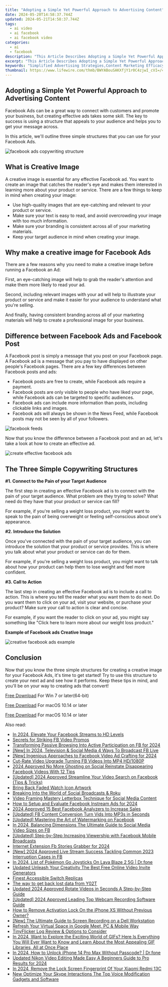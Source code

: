 ```yaml
---
title: "Adopting a Simple Yet Powerful Approach to Advertising Content"
date: 2024-05-20T14:58:37.744Z
updated: 2024-05-21T14:58:37.744Z
tags:
  - ai video
  - ai facebook
  - ai facebook video
categories:
  - ai
  - facebook
description: "This Article Describes Adopting a Simple Yet Powerful Approach to Advertising Content"
excerpt: "This Article Describes Adopting a Simple Yet Powerful Approach to Advertising Content"
keywords: "Simplified Advertising Strategies,Content Marketing Efficacy,Effective Ad Content Techniques,Powerful Ad Copy Creation,Streamlined Ad Production,Simple Ad Messaging Principles,Potent Promotional Content Tips"
thumbnail: https://www.lifewire.com/thmb/BWYABouSAKXfjY1r0C4zjwI_cVI=/400x300/filters:no_upscale():max_bytes(150000):strip_icc()/john-schnobrich-yFbyvpEGHFQ-unsplash-932cb35776654b588521bd997297760c.jpg
---
```


## Adopting a Simple Yet Powerful Approach to Advertising Content

Facebook Ads can be a great way to connect with customers and promote your business, but creating effective ads takes some skill. The key to success is using a structure that appeals to your audience and helps you to get your message across.

In this article, we'll outline three simple structures that you can use for your Facebook Ads.

![facebook ads copywriting structure](https://images.wondershare.com/filmora/article-images/2022/11/facebook-ads-copywriting-structure.jpg)

## What is Creative Image

A creative image is essential for any effective Facebook ad. You want to create an image that catches the reader's eye and makes them interested in learning more about your product or service. There are a few things to keep in mind when creating your image:

* Use high-quality images that are eye-catching and relevant to your product or service.
* Make sure your text is easy to read, and avoid overcrowding your image with too much information.
* Make sure your branding is consistent across all of your marketing materials.
* Keep your target audience in mind when creating your image.

## Why make a creative image for Facebook Ads

There are a few reasons why you need to make a creative image before running a Facebook an Ad:

First, an eye-catching image will help to grab the reader's attention and make them more likely to read your ad.

Second, including relevant images with your ad will help to illustrate your product or service and make it easier for your audience to understand what you're selling.

And finally, having consistent branding across all of your marketing materials will help to create a professional image for your business.

## Difference between Facebook Ads and Facebook Post

A Facebook post is simply a message that you post on your Facebook page. A Facebook ad is a message that you pay to have displayed on other people's Facebook pages. There are a few key differences between Facebook posts and ads:

* Facebook posts are free to create, while Facebook ads require a payment.
* Facebook posts are only visible to people who have liked your page, while Facebook ads can be targeted to specific audiences.
* Facebook ads can include more information than posts, including clickable links and images.
* Facebook ads will always be shown in the News Feed, while Facebook posts may not be seen by all of your followers.

![facebook feeds](https://images.wondershare.com/filmora/article-images/2022/11/facebook-feeds.jpg)

Now that you know the difference between a Facebook post and an ad, let's take a look at how to create an effective ad.

![create effective facebook ads](https://images.wondershare.com/filmora/article-images/2022/11/create-effective-facebook-ads.jpg)

## The Three Simple Copywriting Structures

**#1\. Connect to the Pain of your Target Audience**

The first step in creating an effective Facebook ad is to connect with the pain of your target audience. What problem are they trying to solve? What need do they have that your product or service can fill?

For example, if you're selling a weight loss product, you might want to speak to the pain of being overweight or feeling self-conscious about one's appearance.

**#2\. Introduce the Solution**

Once you've connected with the pain of your target audience, you can introduce the solution that your product or service provides. This is where you talk about what your product or service can do for them.

For example, if you're selling a weight loss product, you might want to talk about how your product can help them to lose weight and feel more confident.

**#3\. Call to Action**

The last step in creating an effective Facebook ad is to include a call to action. This is where you tell the reader what you want them to do next. Do you want them to click on your ad, visit your website, or purchase your product? Make sure your call to action is clear and concise.

For example, if you want the reader to click on your ad, you might say something like "Click here to learn more about our weight loss product."

**Example of Facebook ads Creative Image**

![creative facebook ads example](https://images.wondershare.com/filmora/article-images/2022/11/creative-facebook-ads-example.jpg)

## Conclusion

Now that you know the three simple structures for creating a creative image for your Facebook Ads, it's time to get started! Try to use this structure to create your next ad and see how it performs. Keep these tips in mind, and you'll be on your way to creating ads that convert!

[Free Download](https://tools.techidaily.com/wondershare/filmora/download/) For Win 7 or later(64-bit)

[Free Download](https://tools.techidaily.com/wondershare/filmora/download/) For macOS 10.14 or later

[Free Download](https://tools.techidaily.com/wondershare/filmora/download/) For macOS 10.14 or later

<ins class="adsbygoogle"
     style="display:block"
     data-ad-format="autorelaxed"
     data-ad-client="ca-pub-7571918770474297"
     data-ad-slot="1223367746"></ins>

<ins class="adsbygoogle"
     style="display:block"
     data-ad-format="autorelaxed"
     data-ad-client="ca-pub-7571918770474297"
     data-ad-slot="1223367746"></ins>



<ins class="adsbygoogle"
     style="display:block"
     data-ad-client="ca-pub-7571918770474297"
     data-ad-slot="8358498916"
     data-ad-format="auto"
     data-full-width-responsive="true"></ins>

<span class="atpl-alsoreadstyle">Also read:</span>
<div><ul>
<li><a href="https://facebook-videos.techidaily.com/in-2024-elevate-your-facebook-streams-to-hd-levels/"><u>In 2024, Elevate Your Facebook Streams to HD Levels</u></a></li>
<li><a href="https://facebook-videos.techidaily.com/secrets-for-striking-fb-video-promos/"><u>Secrets for Striking FB Video Promos</u></a></li>
<li><a href="https://facebook-videos.techidaily.com/transforming-passive-browsing-into-active-participation-on-fb-for-2024/"><u>Transforming Passive Browsing Into Active Participation on FB for 2024</u></a></li>
<li><a href="https://facebook-videos.techidaily.com/new-in-2024-television-and-social-media-4-ways-to-broadcast-fb-live/"><u>[New] In 2024, Television & Social Media  4 Ways To Broadcast FB Live</u></a></li>
<li><a href="https://facebook-videos.techidaily.com/new-ingenious-approaches-to-facebook-video-ad-crafting-for-2024/"><u>[New] Ingenious Approaches to Facebook Video Ad Crafting for 2024</u></a></li>
<li><a href="https://facebook-videos.techidaily.com/cut-rate-video-upgrade-turning-fb-videos-into-mp4-hd1080p/"><u>Cut-Rate Video Upgrade  Turning FB Videos Into MP4 HD/1080P</u></a></li>
<li><a href="https://facebook-videos.techidaily.com/2024-approved-no-more-ghosting-on-social-reinstate-disappearing-facebook-videos-with-12-tips/"><u>2024 Approved  No More Ghosting on Social  Reinstate Disappearing Facebook Videos With 12 Tips</u></a></li>
<li><a href="https://facebook-videos.techidaily.com/updated-2024-approved-streamline-your-video-search-on-facebook-tips-and-tricks/"><u>[Updated] 2024 Approved  Streamline Your Video Search on Facebook (Tips & Tricks)</u></a></li>
<li><a href="https://facebook-videos.techidaily.com/bring-back-faded-watch-icon-artwork/"><u>Bring Back Faded Watch Icon Artwork</u></a></li>
<li><a href="https://facebook-videos.techidaily.com/breaking-into-the-world-of-social-broadcasts-and-roku/"><u>Breaking Into the World of Social Broadcasts & Roku</u></a></li>
<li><a href="https://facebook-videos.techidaily.com/video-framing-mastery-letterbox-technique-for-social-media-content/"><u>Video Framing Mastery  Letterbox Technique for Social Media Content</u></a></li>
<li><a href="https://facebook-videos.techidaily.com/how-to-setup-and-evaluate-facebook-instream-ads-for-2024/"><u>How to Setup and Evaluate Facebook Instream Ads for 2024</u></a></li>
<li><a href="https://facebook-videos.techidaily.com/2024-approved-15-best-facebook-analyzers-to-increase-sales/"><u>2024 Approved  15 Best Facebook Analyzers to Increase Sales</u></a></li>
<li><a href="https://facebook-videos.techidaily.com/updated-fb-content-conversion-turn-vids-into-mp3s-in-seconds/"><u>[Updated] FB Content Conversion  Turn Vids Into MP3s in Seconds</u></a></li>
<li><a href="https://facebook-videos.techidaily.com/updated-mastering-the-art-of-watermarking-on-facebook/"><u>[Updated] Mastering the Art of Watermarking on Facebook</u></a></li>
<li><a href="https://facebook-videos.techidaily.com/in-2024-balancing-dimensions-the-ultimate-guide-to-social-media-video-sizes-on-fb/"><u>In 2024, Balancing Dimensions  The Ultimate Guide to Social Media Video Sizes on FB</u></a></li>
<li><a href="https://facebook-videos.techidaily.com/updated-step-by-step-increasing-viewership-with-facebook-mobile-broadcasts/"><u>[Updated] Step-by-Step  Increasing Viewership with Facebook Mobile Broadcasts</u></a></li>
<li><a href="https://facebook-videos.techidaily.com/internet-extension-fb-stories-grabber-for-2024/"><u>Internet Extension  Fb Stories Grabber for 2024</u></a></li>
<li><a href="https://facebook-videos.techidaily.com/new-2024-approved-live-stream-success-tackling-common-2023-interruption-cases-in-fb/"><u>[New] 2024 Approved  Live Stream Success  Tackling Common 2023 Interruption Cases in FB</u></a></li>
<li><a href="https://android-pokemon-go.techidaily.com/in-2024-list-of-pokemon-go-joysticks-on-lava-blaze-2-5g-drfone-by-drfone-virtual-android/"><u>In 2024, List of Pokémon Go Joysticks On Lava Blaze 2 5G | Dr.fone</u></a></li>
<li><a href="https://ai-video-tools.techidaily.com/updated-unleash-your-creativity-the-best-free-online-video-invite-generators/"><u>Updated Unleash Your Creativity The Best Free Online Video Invite Generators</u></a></li>
<li><a href="https://video-capture.techidaily.com/finest-accessible-switch-replicas/"><u>Finest Accessible Switch Replicas</u></a></li>
<li><a href="https://techidaily.com/the-way-to-get-back-lost-data-from-y02t-by-fonelab-android-recover-data/"><u>The way to get back lost data from Y02T</u></a></li>
<li><a href="https://video-content-creator.techidaily.com/updated-2024-approved-rotate-videos-in-seconds-a-step-by-step-guide/"><u>Updated 2024 Approved Rotate Videos in Seconds A Step-by-Step Guide</u></a></li>
<li><a href="https://visual-screen-recording.techidaily.com/updated-2024-approved-leading-top-webcam-recording-software-guide/"><u>[Updated] 2024 Approved  Leading Top Webcam Recording Software Guide</u></a></li>
<li><a href="https://activate-lock.techidaily.com/how-to-remove-activation-lock-on-the-iphone-xs-without-previous-owner-by-drfone-ios/"><u>How to Remove Activation Lock On the iPhone XS Without Previous Owner?</u></a></li>
<li><a href="https://screen-video-capture.techidaily.com/new-the-ultimate-guide-to-screen-recording-on-a-dell-workstation/"><u>[New] The Ultimate Guide to Screen Recording on a Dell Workstation</u></a></li>
<li><a href="https://screen-recording.techidaily.com/refresh-your-virtual-space-in-google-meet-pc-and-mobile-way/"><u>Refresh Your Virtual Space in Google Meet, PC & Mobile Way</u></a></li>
<li><a href="https://screen-sharing-recording.techidaily.com/tinyflicker-log-review-and-options-to-consider/"><u>TinyFlicker Log Review & Options to Consider</u></a></li>
<li><a href="https://ai-editing-video.techidaily.com/in-2024-want-to-explore-the-exciting-world-of-gifs-here-is-everything-you-will-ever-want-to-know-and-learn-about-the-most-appealing-gif-libraries-all-at-onc/"><u>In 2024, Want to Explore the Exciting World of GIFs? Here Is Everything You Will Ever Want to Know and Learn About the Most Appealing GIF Libraries, All at Once Place</u></a></li>
<li><a href="https://iphone-unlock.techidaily.com/in-2024-how-to-unlock-iphone-14-pro-max-without-passcode-drfone-by-drfone-ios/"><u>In 2024, How to Unlock iPhone 14 Pro Max Without Passcode? | Dr.fone</u></a></li>
<li><a href="https://video-ai-editor.techidaily.com/updated-nikon-video-editing-made-easy-a-beginners-guide-to-pro-results-for-2024/"><u>Updated Nikon Video Editing Made Easy A Beginners Guide to Pro Results for 2024</u></a></li>
<li><a href="https://unlock-android.techidaily.com/in-2024-remove-the-lock-screen-fingerprint-of-your-xiaomi-redmi-13c-by-drfone-android/"><u>In 2024, Remove the Lock Screen Fingerprint Of Your Xiaomi Redmi 13C</u></a></li>
<li><a href="https://sound-tweaking.techidaily.com/new-optimize-your-skype-interactions-the-top-voice-modification-gadgets-and-software/"><u>New Optimize Your Skype Interactions The Top Voice Modification Gadgets and Software</u></a></li>
</ul></div>

